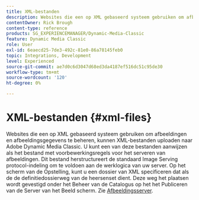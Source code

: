 ```yaml
---
title: XML-bestanden
description: Websites die een op XML gebaseerd systeem gebruiken om afbeeldingen en afbeeldingsgegevens te beheren, kunnen XML-bestanden uploaden naar Adobe Dynamic Media Classic. Meer informatie over XML-bestanden.
contentOwner: Rick Brough
content-type: reference
products: SG_EXPERIENCEMANAGER/Dynamic-Media-Classic
feature: Dynamic Media Classic
role: User
exl-id: 6eaecd25-7de3-492c-81e0-86a78145feb0
topic: Integrations, Development
level: Experienced
source-git-commit: ae7d0c6d3047d68ed3da4187ef516dc51c95de30
workflow-type: tm+mt
source-wordcount: '120'
ht-degree: 0%

---
```


# XML-bestanden {#xml-files}

Websites die een op XML gebaseerd systeem gebruiken om afbeeldingen en afbeeldingsgegevens te beheren, kunnen XML-bestanden uploaden naar Adobe Dynamic Media Classic. U kunt een van deze bestanden aanwijzen als het bestand met voorbewerkingsregels voor het serveren van afbeeldingen. Dit bestand herstructureert de standaard Image Serving protocol-indeling om te voldoen aan de werklogica van uw server. Op het scherm van de Opstelling, kunt u een dossier van XML specificeren dat als de de definitiedossierweg van de heersenset dient. Deze weg het plaatsen wordt gevestigd onder het Beheer van de Catalogus op het het Publiceren van de Server van het Beeld scherm. Zie [Afbeeldingsserver](publish-setup.md#image_server).
